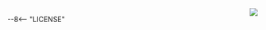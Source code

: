 <a href="https://opensource.org/licenses/MIT">
<img align="right" src="http://opensource.org/trademarks/opensource/OSI-Approved-License-100x137.png">
</a>

--8<-- "LICENSE"
